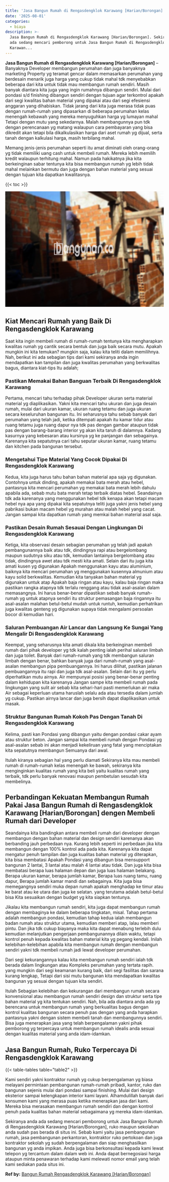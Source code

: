 ```yaml
---
title: 'Jasa Bangun Rumah di Rengasdengklok Karawang [Harian/Borongan]'
date: '2025-08-01'
categories:
  - biaya
description: >-
  Jasa Bangun Rumah di Rengasdengklok Karawang [Harian/Borongan]. Sekiranya anda
  ada sedang mencari pemborong untuk Jasa Bangun Rumah di Rengasdengklok
  Karawan...
---
```


**Jasa Bangun Rumah di Rengasdengklok Karawang \[Harian/Borongan\]** – Banyaknya Developer membangun perumahan dan juga banyaknya marketing Property yg teramat gencar dalam memasarkan perumahan yang berdesain menarik juga harga yang cukup tidak mahal tdk menyebabkan beberapa dari kita untuk tidak mau membangun rumah sendiri. Masih banyak diantara kita juga yang ingin rumahnya dibangun sendiri. Mulai dari pondasi s/d finishing dibangun sendiri dengan tujuan agar terkontrol apakah dari segi kwalitas bahan material yang dipakai atau dari segi efesiensi anggaran yang dihabiskan. Tidak jarang dari kita juga merasa tidak puas dengan rumah-rumah yang dipasarkan di beberapa perumahan kelas menengah kebawah yang mereka menyuguhkan harga yg lumayan mahal Tetapi dengan mutu yang sekedarnya. Malah membangunnya pun tdk dengan perencanaan yg matang walaupun cara pembayaran yang bisa dikredit akan tetapi bila dikalkulasikan harga dari aset rumah yg dijual, serta tanah dengan kalkulasi harga, masih terbilang mahal.

Memang jenis-jenis perumahan seperti itu amat diminati oleh orang-orang yg tidak memiliki uang cash untuk membeli rumah. Mereka lebih memilih kredit walaupun terhitung mahal. Namun pada hakikatnya jika kita berkeinginan sabar tentunya kita bisa membangun rumah yg lebih tidak mahal melainkan bermutu dan juga dengan bahan material yang sesuai dengan tujuan kita dapatkan kwalitasnya.

{{< toc >}}

![Jasa Bangun Rumah di Rengasdengklok Karawang [Harian/Borongan]](/images/borong-bangunan-24.png)

## Kiat Mencari Rumah yang Baik Di Rengasdengklok Karawang

Saat kita ingin membeli rumah di rumah-rumah tentunya kita mengharapkan kwalitas rumah yg cantik secara bentuk dan juga baik secara mutu. Apakah mungkin ini kita temukan? mungkin saja, kalau kita teliti dalam memilihnya. Nah, berikut ini ada sebagian tips dari kami sekiranya anda ingin mendapatkan kan tampilan dan juga kwalitas perumahan yang berkwalitas bagus, diantara kiat-tips Itu adalah;

### Pastikan Memakai Bahan Banguan Terbaik Di Rengasdengklok Karawang

Pertama, mencari tahu terhadap pihak Developer ukuran serta material material yg diaplikasikan. Yakni kita mencari tahu ukuran dan juga desain rumah, mulai dari ukuran kamar, ukuran ruang tetamu dan juga ukuran secara keseluruhan bangunan itu. Ini seharusnya tahu sebab banyak dari perumahan yang telah jadi, ketika ditempati apakah itu kamar tidur atau ruang tetamu juga ruang dapur nya tdk pas dengan gambar ataupun tidak pas dengan barang-barang interior yg akan kita taruh di dalamnya. Kadang kasurnya yang kebesaran atau kursinya yg ke panjangan dan sebagainya. Karenanya kita sepatutnya cari tahu seputar ukuran kamar, ruang tetamu dan kitchen pada bangunan tersebut.

### Mengetahui Tipe Material Yang Cocok Dipakai Di Rengasdengklok Karawang

Kedua, kita juga harus tahu bahan bahan material apa saja yg digunakan. Contohnya untuk dinding, apakah memakai bata merah atau hebel, pantasnya kita mencari perumahan yg memakai bata merah lebih dahulu apabila ada, sebab mutu bata merah tetap terbaik diatas hebel. Seandainya tdk ada karenanya yang menggunakan hebel tdk kenapa akan tetapi macam hebel nya apa yang dipakai kita sepatutnya teliti juga yakni jenis hebel yang pabrikasi bukan macam hebel yg murahan atau malah hebel yang cacat. Jangan sampai kita dapatkan rumah yang memkai bahan material asal saja.

### Pastikan Desain Rumah Sesauai Dengan Lingkungan Di Rengasdengklok Karawang

Ketiga, kita observasi desain sebagian perumahan yg telah jadi apakah pembangunannya baik atau tdk, dindingnya rapi atau bergelombang maupun sudutnya siku atau tdk, kemudian lantainya bergelombang atau tidak, dindingnya awet atau tdk mesti kita amati. Selain dari itu juga kita amati kusen yg digunakan Apakah menggunakan kayu atau aluminium, baiknya kita mencari perumahan yg menggunakan kusennya almunium atau kayu solid berkwalitas. Kemudian kita tanyakan bahan material yg digunakan untuk atap Apakah baja ringan atau kayu, kalau baja ringan maka pastikan rangka atapnya tdk terlalu renggang atau tidak asal-asalan dalam memasangnya. Ini harus benar-benar dipastikan sebab banyak rumah-rumah yg untuk atapnya sendiri itu struktur pemasangan baja ringannya itu asal-asalan malahan betul-betul mudah untuk runtuh, kemudian perhatrikan juga kwalitas genteng yg digunakan supaya tidak mengalami persoalan bocor di kemudian hari.

### Saluran Pembuangan Air Lancar dan Langsung Ke Sungai Yang Mengalir Di Rengasdengklok Karawang

Keempat, yang seharusnya kita amati dikala kita berkeinginan membeli rumah dari pihak developer yg tdk kalah penting ialah perihal saluran limbah dan juga toilet. Banyak dari rumah-rumah yang tdk membangun saluran limbah dengan benar, bahkan banyak juga dari rumah-rumah yang asal-asalan membangun pipa pembuangannya. Ini harus dilihat, pastikan jalanan pembuangannya itu rapi dan juga tdk asal-asalan. Selain dari itu yg perlu diperhatikan mutu airnya. Air mempunyai posisi yang benar-benar penting dalam kehidupan kita karenanya Jangan sampe kita membeli rumah pada lingkungan yang sulit air sebab kita sehari-hari pasti memerlukan air maka Air sebagai keperluan utama haruslah selalu ada atau tersedia dalam jumlah yg cukup. Pastikan airnya lancar dan juga bersih dapat diaplikasikan untuk masak.

### Struktur Bangunan Rumah Kokoh Pas Dengan Tanah Di Rengasdengklok Karawang

Kelima, pasti kan Pondasi yang dibangun yaitu dengan pondasi cakar ayam atau struktur beton. Jangan sampai kita membeli rumah dengan Pondasi yg asal-asalan sebab ini akan menjadi kekeliruan yang fatal yang menciptakan kita sepatutnya membangun Semuanya dari awal.

Itulah kiranya sebagian hal yang perlu diamati Sekiranya kita mau membeli rumah di rumah-rumah kelas menengah ke bawah, sekiranya kita menginginkan kualitas rumah yang kita beli yaitu kualitas rumah yang terbaik, tdk perlu banyak renovasi maupun pembetulan sesudah kita membelinya.

## Perbandingan Kekuatan Membangun Rumah Pakai Jasa Bangun Rumah di Rengasdengklok Karawang \[Harian/Borongan\] dengen Membeli Rumah dari Developer

Seandainya kita bandingkan antara membeli rumah dari developer dengan membangun dengan bahan material dan design sendiri karenanya akan berbanding jauh perbedaan nya. Kurang lebih seperti ini perbedaan jika kita membangun dengan 100% kontrol ada pada kita. Karenanya kita dapat mengatur penuh tampilan dan juga kualitas bahan material yg diterapkan, kita bisa membatasi Apakah Pondasi yang dibangun bisa mensupport bangunan 2 lantai, 3 lantai atau malah 4 lantai atau tidak. Dan juga kita bisa membatasi berapa luas halaman depan dan juga luas halaman belakang. Berapa ukuran kamar, berapa jumlah kamar, Berapa luas ruang tamu, ruang dapur, Berapa jumlah kamar mandi dan sebagainya. Kita juga bisa memegangnya sendiri muka depan rumah apakah menghadap ke timur atau ke barat atau ke utara dan juga ke selatan. yang terutama adalah betul-betul bisa Kita sesuaikan dengan budget yg kita siapkan tentunya.

Jikalau kita membangun rumah sendiri, kita juga dapat membangun rumah dengan membaginya ke dalam beberapa tingkatan, misal. Tahap pertama adalah membangun pondasi, kemudian tahap kedua ialah membangun badan rumah atau struktur utama, kemudian memberi atap, lalau memberi pintu. Dan jika tdk cukup biayanya maka kita dapat menabung terlebih dulu kemudian melanjutkan pengerjaan pembangunannya dilain waktu, tetapi kontrol penuh kepada kwalitas bahan material kita yg pegang kendali. Inilah kelebihan-kelebihan apabila kita membangun rumah dengan membangun sendiri yakni tdk membeli rumah jadi lewat developer perumahan.

Dari segi kekurangannya kalau kita membangun rumah sendiri ialah tdk berada dalam lingkungan atau Kompleks perumahan yang tertata rapih. yang mungkin dari segi keamanan kurang baik, dari segi fasilitas dan sarana kurang lengkap, Tetapi dari sisi mutu bangunan kita mendapatkan kwalitas bangunan yg sesuai dengan tujuan kita sendiri.

Itulah Sebagian kelebihan dan kekurangan dari membangun rumah secara konvensional atau membangun rumah sendiri design dan struktur serta tipe bahan material yg kita tentukan sendiri. Nah, bila ada diantara anda ada yg berencana untuk membangun rumah yang berkualitas bagus dengan kontrol kualitas bangunan secara penuh pas dengan yang anda harapkan pantasnya yakni dengan sistem membeli tanah dan membangunnya sendiri. Bisa juga menerapkan jasa yang telah berpengalaman yakni pihak pemborong yg terpercaya untuk membangun rumah idealis anda sesuai dengan kualitas material yang anda idam-idamkan.

## Jasa Bangun Rumah, Ruko Terpercaya Di Rengasdengklok Karawang

{{< table-tables table="table2" >}}

Kami sendiri yakni kontraktor rumah yg cukup berpengalaman yg biasa melayani permintaan pembangunan rumah-rumah pribadi, kantor, ruko dan bangunan sejenis mulai dari pondasi sampai finishing. Mulai dari design eksterior sampai kelengkapan interior kami layani. Alhamdulillah banyak dari konsumen kami yang merasa puas ketika menerapkan jasa dari kami. Mereka bisa merasakan membangun rumah sendiri dan dengan kontrol penuh pada kualitas bahan material sebagaimana yg mereka idam-idamkan.

Sekiranya anda ada sedang mencari pemborong untuk Jasa Bangun Rumah di Rengasdengklok Karawang \[Harian/Borongan\], ruko maupun sekolahan anda sudah pas berada di situs ini. Sebab kami yaitu jasa pembangunan rumah, jasa pembangunan perkantoran, kontraktor ruko pertokoan dan juga kontraktor sekolah yg sudah berpengalaman dan siap menghasilkan bangunan yg anda impikan. Anda juga bisa berkonsultasi kepada kami lewat telepon yg tercantum dalam dalam web ini. Anda dapat bernegosiasi harga ataupun minta penawaran terhadap kami melewati nomor email yang telah kami sediakan pada situs ini.

**Ref by:** [Bangun Rumah Rengasdengklok Karawang [Harian/Borongan]](https://id.wikipedia.org/wiki/Bangun)
